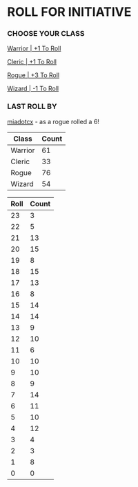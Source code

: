# ROLL FOR INITIATIVE
### CHOOSE YOUR CLASS

[Warrior | +1 To Roll](https://github.com/benjaminsampica/benjaminsampica/issues/new?title=roll%7Cwarrior&body=Just+click+%27Submit+new+issue%27.)

[Cleric | +1 To Roll](https://github.com/benjaminsampica/benjaminsampica/issues/new?title=roll%7Ccleric&body=Just+click+%27Submit+new+issue%27.)

[Rogue | +3 To Roll](https://github.com/benjaminsampica/benjaminsampica/issues/new?title=roll%7Crogue&body=Just+click+%27Submit+new+issue%27.)

[Wizard | -1 To Roll](https://github.com/benjaminsampica/benjaminsampica/issues/new?title=roll%7Cwizard&body=Just+click+%27Submit+new+issue%27.)
### LAST ROLL BY
[miadotcx](https://www.github.com/miadotcx) - as a rogue rolled a 6!

|Class|Count|
|-|-|
|Warrior|61|
|Cleric|33|
|Rogue|76|
|Wizard|54|

|Roll|Count|
|-|-|
|23|3
|22|5
|21|13
|20|15
|19|8
|18|15
|17|13
|16|8
|15|14
|14|14
|13|9
|12|10
|11|6
|10|10
|9|10
|8|9
|7|14
|6|11
|5|10
|4|12
|3|4
|2|3
|1|8
|0|0
